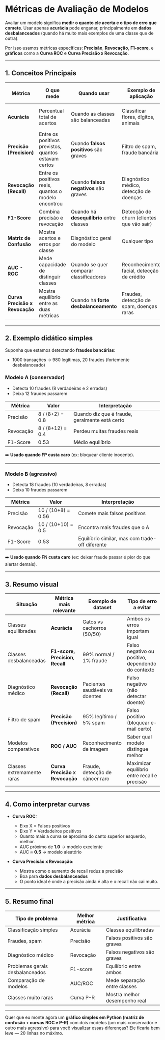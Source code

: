 # **Métricas de Avaliação de Modelos**

Avaliar um modelo significa **medir o quanto ele acerta e o tipo de erro que comete**.
Usar apenas **acurácia** pode enganar, principalmente em **dados desbalanceados** (quando há muito mais exemplos de uma classe que de outra).

Por isso usamos métricas específicas: **Precisão**, **Revocação**, **F1-score**, e **gráficos** como a **Curva ROC** e **Curva Precisão x Revocação**.

---

## **1. Conceitos Principais**

| Métrica                        | O que mede                                           | Quando usar                               | Exemplo de aplicação                       | Tipo de dataset mais comum                 |
| ------------------------------ | ---------------------------------------------------- | ----------------------------------------- | ------------------------------------------ | ------------------------------------------ |
| **Acurácia**                   | Percentual total de acertos                          | Quando as classes são balanceadas         | Classificar flores, dígitos, animais       | Dados equilibrados (ex: 50% vs 50%)        |
| **Precisão (Precision)**       | Entre os positivos previstos, quantos estavam certos | Quando **falsos positivos** são graves    | Filtro de spam, fraude bancária            | Desbalanceado (ex: 95% normal / 5% fraude) |
| **Revocação (Recall)**         | Entre os positivos reais, quantos o modelo encontrou | Quando **falsos negativos** são graves    | Diagnóstico médico, detecção de doenças    | Desbalanceado                              |
| **F1-Score**                   | Combina precisão e revocação                         | Quando há **desequilíbrio** entre classes | Detecção de churn (clientes que vão sair)  | Desbalanceado                              |
| **Matriz de Confusão**         | Mostra acertos e erros por classe                    | Diagnóstico geral do modelo               | Qualquer tipo                              | Todos                                      |
| **AUC - ROC**                  | Mede capacidade de distinguir classes                | Quando se quer comparar classificadores   | Reconhecimento facial, detecção de crédito | Pode ser balanceado ou não                 |
| **Curva Precisão x Revocação** | Mostra equilíbrio entre as duas métricas             | Quando há **forte desbalanceamento**      | Fraudes, detecção de spam, doenças raras   | Desbalanceado (extremo)                    |

---

## **2. Exemplo didático simples**

Suponha que estamos detectando **fraudes bancárias**:

* 1000 transações → 980 legítimas, 20 fraudes (fortemente desbalanceado)

### **Modelo A (conservador)**

* Detecta 10 fraudes (8 verdadeiras e 2 erradas)
* Deixa 12 fraudes passarem

| Métrica   | Valor            | Interpretação                                  |
| --------- | ---------------- | ---------------------------------------------- |
| Precisão  | 8 / (8+2) = 0.8  | Quando diz que é fraude, geralmente está certo |
| Revocação | 8 / (8+12) = 0.4 | Perdeu muitas fraudes reais                    |
| F1-Score  | 0.53             | Médio equilíbrio                               |

➡️ **Usado quando FP custa caro** (ex: bloquear cliente inocente).

---

### **Modelo B (agressivo)**

* Detecta 18 fraudes (10 verdadeiras, 8 erradas)
* Deixa 10 fraudes passarem

| Métrica   | Valor              | Interpretação                                   |
| --------- | ------------------ | ----------------------------------------------- |
| Precisão  | 10 / (10+8) = 0.56 | Comete mais falsos positivos                    |
| Revocação | 10 / (10+10) = 0.5 | Encontra mais fraudes que o A                   |
| F1-Score  | 0.53               | Equilíbrio similar, mas com trade-off diferente |

➡️ **Usado quando FN custa caro** (ex: deixar fraude passar é pior do que alertar demais).

---

## **3. Resumo visual**

| Situação                   | Métrica mais relevante          | Exemplo de dataset              | Tipo de erro a evitar                              |
| -------------------------- | ------------------------------- | ------------------------------- | -------------------------------------------------- |
| Classes equilibradas       | **Acurácia**                    | Gatos vs cachorros (50/50)      | Ambos os erros importam igual                      |
| Classes desbalanceadas     | **F1-score, Precision, Recall** | 99% normal / 1% fraude          | Falso negativo ou positivo, dependendo do contexto |
| Diagnóstico médico         | **Revocação (Recall)**          | Pacientes saudáveis vs doentes  | Falso negativo (não detectar doente)               |
| Filtro de spam             | **Precisão (Precision)**        | 95% legítimo / 5% spam          | Falso positivo (bloquear e-mail certo)             |
| Modelos comparativos       | **ROC / AUC**                   | Reconhecimento de imagem        | Saber qual modelo distingue melhor                 |
| Classes extremamente raras | **Curva Precisão x Revocação**  | Fraude, detecção de câncer raro | Maximizar equilíbrio entre recall e precisão       |

---

## **4. Como interpretar curvas**

* **Curva ROC:**

  * Eixo X = Falsos positivos
  * Eixo Y = Verdadeiros positivos
  * Quanto mais a curva se aproxima do canto superior esquerdo, melhor.
  * AUC próximo de **1.0** → modelo excelente
  * AUC ≈ **0.5** → modelo aleatório

* **Curva Precisão x Revocação:**

  * Mostra como o aumento de recall reduz a precisão
  * Boa para **dados desbalanceados**
  * O ponto ideal é onde a precisão ainda é alta e o recall não cai muito.

---

## **5. Resumo final**

| Tipo de problema                | Melhor métrica | Justificativa                 |
| ------------------------------- | -------------- | ----------------------------- |
| Classificação simples           | Acurácia       | Classes equilibradas          |
| Fraudes, spam                   | Precisão       | Falsos positivos são graves   |
| Diagnóstico médico              | Revocação      | Falsos negativos são graves   |
| Problemas gerais desbalanceados | F1-score       | Equilíbrio entre ambos        |
| Comparação de modelos           | AUC/ROC        | Mede separação entre classes  |
| Classes muito raras             | Curva P-R      | Mostra melhor desempenho real |

---

Quer que eu monte agora um **gráfico simples em Python (matriz de confusão + curvas ROC e P-R)** com dois modelos (um mais conservador e outro mais agressivo) para você visualizar essas diferenças?
Ele ficaria bem leve — 20 linhas no máximo.
